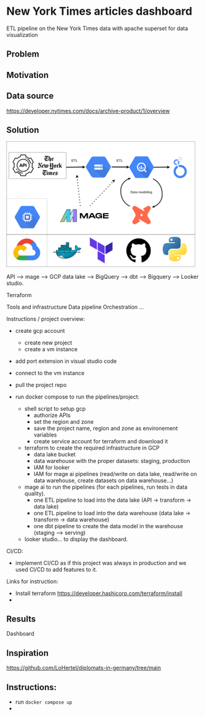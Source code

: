 # New York Times articles dashboard
ETL pipeline on the New York Times data with apache superset for data visualization


## Problem

## Motivation

## Data source

https://developer.nytimes.com/docs/archive-product/1/overview

## Solution

![diagram](./diagrams/infrastructure.png "Diagram")

API --> mage --> GCP data lake --> BigQuery --> dbt --> Bigquery --> Looker studio.

Terraform


Tools and infrastructure
Data pipeline
Orchestration
...



Instructions / project overview:

- create gcp account
	- create new project
	- create a vm instance
	
	
- add port extension in visual studio code
- connect to the vm instance
- pull the project repo
- run docker compose to run the pipelines/project:
    - shell script to setup gcp
      - authorize APIs
      - set the region and zone
      - save the project name, region and zone as environement variables
      - create service account for terraform and download it 
	- terraform to create the required infrastructure in GCP
		- data lake bucket
		- data warehouse with the proper datasets: staging, production
		- IAM for looker
		- IAM for mage ai pipelines (read/write on data lake, read/write on data warehouse, create datasets on data warehouse...)
	- mage ai to run the pipelines (for each pipelines, run tests in data quality).
		- one ETL pipeline to load into the data lake (API -> transform -> data lake)
		- one ETL pipeline to load into the data warehouse (data lake -> transform -> data warehouse)
		- one dbt pipeline to create the data model in the warehouse (staging --> serving)
	- looker studio... to display the dashboard.
	
	
CI/CD:
- implement CI/CD as if this project was always in production and we used CI/CD to add features to it.

Links for instruction:
- Install terraform https://developer.hashicorp.com/terraform/install
- 


## Results
Dashboard

## Inspiration
https://github.com/LoHertel/diplomats-in-germany/tree/main


## Instructions:
- run `docker compose up`
- 

